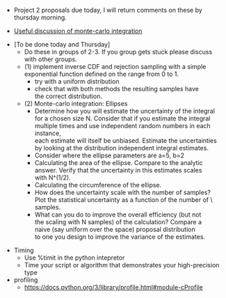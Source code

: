 * Project 2 proposals due today, I will return comments on these by thursday morning.

* [Useful discussion of monte-carlo integration](https://people.duke.edu/~ccc14/sta-663/MonteCarlo.html#monte-carlo-integration)

- [To be done today and Thursday]
   - Do these in groups of 2-3. If you group gets stuck
     please discuss with other groups.
   - (1) implement inverse CDF and rejection sampling with a simple exponential function defined on the range from 0 to 1.
       - try with a uniform distribution
       - check that with both methods the resulting samples have\
         the correct distribution.
   - (2) Monte-carlo integration: Ellipses
       - Determine how you will estimate the uncertainty of the integral \
         for a chosen size N. Consider that if you estimate the integral \
         multiple times and use independent random numbers in each instance, \
         each estimate will itself be unbiased. Estimate the uncertainties \
         by looking at the distribution independent integral estimates.
       - Consider where the ellipse parameters are a=5, b=2
       - Calculating the area of the ellipse. Compare to the analytic \
         answer. Verify that the uncertainty in this estimates scales \
         with N^(1/2). 
       - Calculating the circumference of the ellipse.
       - How does the uncertainty scale with the number of samples? \
         Plot the statistical uncertainty as a function of the number of \ 
         samples.
       - What can you do to improve the overall efficiency (but not\
         the scaling with N samples) of the calculation? Compare a \
         naive (say uniform over the space) proposal distribution \
         to one you design to improve the variance of the estimates.
            
* Timing
   * Use %timit in the python intepretor
   * Time your script or algorithm that demonstrates your high-precision type
* profiling
   * https://docs.python.org/3/library/profile.html#module-cProfile
